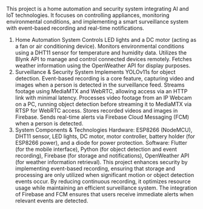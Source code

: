 This project is a home automation and security system integrating AI and IoT technologies. It focuses on controlling appliances, monitoring environmental conditions, and implementing a smart surveillance system with event-based recording and real-time notifications.

1. Home Automation System
Controls LED lights and a DC motor (acting as a fan or air conditioning device).
Monitors environmental conditions using a DHT11 sensor for temperature and humidity data.
Utilizes the Blynk API to manage and control connected devices remotely.
Fetches weather information using the OpenWeather API for display purposes.
2. Surveillance & Security System
Implements YOLOv11s for object detection.
Event-based recording is a core feature, capturing video and images when a person is detected in the surveillance feed.
Streams footage using MediaMTX and WebRTC, allowing access via an HTTP link with minimal latency.
Processes video footage from an IP Webcam on a PC, running object detection before streaming it to MediaMTX via RTSP for WebRTC access.
Stores recorded videos and images in Firebase.
Sends real-time alerts via Firebase Cloud Messaging (FCM) when a person is detected.
3. System Components & Technologies
Hardware: ESP8266 (NodeMCU), DHT11 sensor, LED lights, DC motor, motor controller, battery holder (for ESP8266 power), and a diode for power protection.
Software: Flutter (for the mobile interface), Python (for object detection and event recording), Firebase (for storage and notifications), OpenWeather API (for weather information retrieval).
This project enhances security by implementing event-based recording, ensuring that storage and processing are only utilized when significant motion or object detection events occur. By reducing continuous recording, it optimizes resource usage while maintaining an efficient surveillance system. The integration of Firebase and FCM ensures that users receive immediate alerts when relevant events are detected.
